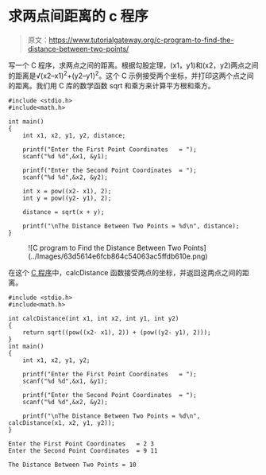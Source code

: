# 求两点间距离的 c 程序

> 原文：<https://www.tutorialgateway.org/c-program-to-find-the-distance-between-two-points/>

写一个 C 程序，求两点之间的距离。根据勾股定理，(x1，y1)和(x2，y2)两点之间的距离是√(x2–x1)<sup>2</sup>+(y2–y1)<sup>2</sup>。这个 C 示例接受两个坐标，并打印这两个点之间的距离。我们用 C 库的数学函数 sqrt 和乘方来计算平方根和乘方。

```
#include <stdio.h>
#include<math.h>

int main()
{   
    int x1, x2, y1, y2, distance;

    printf("Enter the First Point Coordinates   = ");
    scanf("%d %d",&x1, &y1);

    printf("Enter the Second Point Coordinates  = ");
    scanf("%d %d",&x2, &y2);

    int x = pow((x2- x1), 2);
    int y = pow((y2- y1), 2);

    distance = sqrt(x + y);

    printf("\nThe Distance Between Two Points = %d\n", distance); 
}
```

<figure class="wp-block-image size-large">![C program to Find the Distance Between Two Points](../Images/63d5614e6fcb864c54063ac5ffdb610e.png)</figure>

在这个 [C 程序](https://www.tutorialgateway.org/c-programming-examples/)中，calcDistance 函数接受两点的坐标，并返回这两点之间的距离。

```
#include <stdio.h>
#include<math.h>

int calcDistance(int x1, int x2, int y1, int y2)
{   
    return sqrt((pow((x2- x1), 2)) + (pow((y2- y1), 2)));
}
int main()
{   
    int x1, x2, y1, y2;

    printf("Enter the First Point Coordinates   = ");
    scanf("%d %d",&x1, &y1);

    printf("Enter the Second Point Coordinates  = ");
    scanf("%d %d",&x2, &y2);

    printf("\nThe Distance Between Two Points = %d\n", calcDistance(x1, x2, y1, y2)); 
}
```

```
Enter the First Point Coordinates   = 2 3
Enter the Second Point Coordinates  = 9 11

The Distance Between Two Points = 10
```
